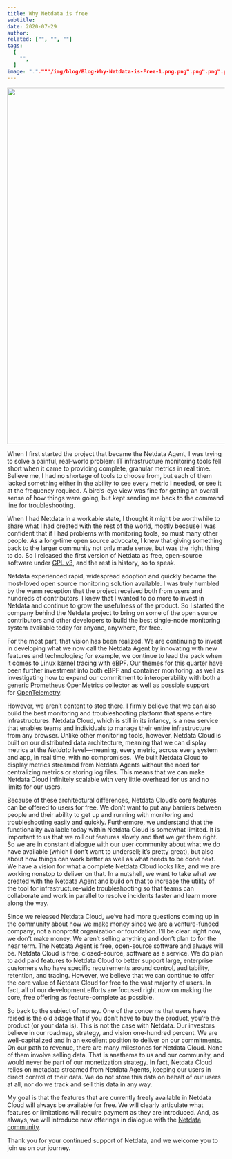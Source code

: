 ```yaml
---
title: Why Netdata is free
subtitle: 
date: 2020-07-29
author: 
related: ["", "", ""]
tags: 
  [
    "",
  ]
image: "."."""/img/blog/Blog-Why-Netdata-is-Free-1.png.png".png".png".png".png"""""
---
```

<img class="alignnone size-large wp-image-16680" src="/img/wp-archive/uploads/2022/03/Blog-Why-Netdata-is-Free-1-1200x824.png" alt="" width="1200" height="824" />

When I first started the project that became the Netdata Agent, I was trying to solve a painful, real-world problem: IT infrastructure monitoring tools fell short when it came to providing complete, granular metrics in real time. Believe me, I had no shortage of tools to choose from, but each of them lacked something either in the ability to see every metric I needed, or see it at the frequency required. A bird’s-eye view was fine for getting an overall sense of how things were going, but kept sending me back to the command line for troubleshooting.

When I had Netdata in a workable state, I thought it might be worthwhile to share what I had created with the rest of the world, mostly because I was confident that if I had problems with monitoring tools, so must many other people. As a long-time open source advocate, I knew that giving something back to the larger community not only made sense, but was the right thing to do. So I released the first version of Netdata as free, open-source software under <a href="https://www.gnu.org/licenses/gpl-3.0.en.html" target="_blank" rel="noopener noreferrer">GPL v3</a>, and the rest is history, so to speak.

Netdata experienced rapid, widespread adoption and quickly became the most-loved open source monitoring solution available. I was truly humbled by the warm reception that the project received both from users and hundreds of contributors. I knew that I wanted to do more to invest in Netdata and continue to grow the usefulness of the product. So I started the company behind the Netdata project to bring on some of the open source contributors and other developers to build the best single-node monitoring system available today for anyone, anywhere, for free.

For the most part, that vision has been realized. We are continuing to invest in developing what we now call the Netdata Agent by innovating with new features and technologies; for example, we continue to lead the pack when it comes to Linux kernel tracing with eBPF. Our themes for this quarter have been further investment into both eBPF and container monitoring, as well as investigating how to expand our commitment to interoperability with both a generic <a href="https://prometheus.io/" target="_blank" rel="noopener noreferrer">Prometheus</a> OpenMetrics collector as well as possible support for <a href="https://opentelemetry.io/" target="_blank" rel="noopener noreferrer">OpenTelemetry</a>.

However, we aren’t content to stop there. I firmly believe that we can also build the best monitoring and troubleshooting platform that spans entire infrastructures. Netdata Cloud, which is still in its infancy, is a new service that enables teams and individuals to manage their entire infrastructure from any browser. Unlike other monitoring tools, however, Netdata Cloud is built on our distributed data architecture, meaning that we can display metrics at the <i>Netdata</i> level—meaning, every metric, across every system and app, in real time, with no compromises.  We built Netdata Cloud to display metrics streamed from Netdata Agents without the need for centralizing metrics or storing log files. This means that we can make Netdata Cloud infinitely scalable with very little overhead for us and no limits for our users.

Because of these architectural differences, Netdata Cloud’s core features can be offered to users for free. We don’t want to put any barriers between people and their ability to get up and running with monitoring and troubleshooting easily and quickly. Furthermore, we understand that the functionality available today within Netdata Cloud is somewhat limited. It is important to us that we roll out features slowly and that we get them right. So we are in constant dialogue with our user community about what we do have available (which I don’t want to undersell; it’s pretty great), but also about how things can work better as well as what needs to be done next. We have a vision for what a complete Netdata Cloud looks like, and we are working nonstop to deliver on that. In a nutshell, we want to take what we created with the Netdata Agent and build on that to increase the utility of the tool for infrastructure-wide troubleshooting so that teams can collaborate and work in parallel to resolve incidents faster and learn more along the way.

Since we released Netdata Cloud, we’ve had more questions coming up in the community about how we make money since we are a venture-funded company, not a nonprofit organization or foundation. I’ll be clear: right now, we don’t make money. We aren’t selling anything and don’t plan to for the near term. The Netdata Agent is free, open-source software and always will be. Netdata Cloud is free, closed-source, software as a service. We do plan to add paid features to Netdata Cloud to better support large, enterprise customers who have specific requirements around control, auditability, retention, and tracing. However, we believe that we can continue to offer the core value of Netdata Cloud for free to the vast majority of users. In fact, all of our development efforts are focused right now on making the core, free offering as feature-complete as possible.

So back to the subject of money. One of the concerns that users have raised is the old adage that if you don’t have to buy the product, you’re the product (or your data is). This is not the case with Netdata. Our investors believe in our roadmap, strategy, and vision one-hundred percent. We are well-capitalized and in an excellent position to deliver on our commitments. On our path to revenue, there are many milestones for Netdata Cloud. None of them involve selling data. That is anathema to us and our community, and would never be part of our monetization strategy. In fact, Netdata Cloud relies on metadata streamed from Netdata Agents, keeping our users in direct control of their data. We do not store this data on behalf of our users at all, nor do we track and sell this data in any way.

My goal is that the features that are currently freely available in Netdata Cloud will always be available for free. We will clearly articulate what features or limitations will require payment as they are introduced. And, as always, we will introduce new offerings in dialogue with the <a title="Netdata community" href="https://community.netdata.cloud/" target="_blank" rel="noopener noreferrer">Netdata community</a>.

Thank you for your continued support of Netdata, and we welcome you to join us on our journey.
